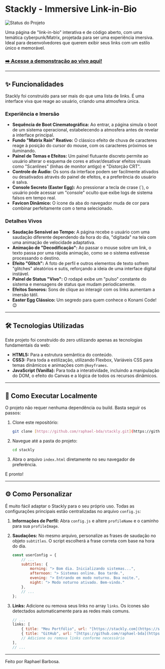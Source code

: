 # Stackly - Immersive Link-in-Bio

![Status do Projeto](https://img.shields.io/badge/status-concluído-brightgreen)

Uma página de "link-in-bio" interativa e de código aberto, com uma temática cyberpunk/Matrix, projetada para ser uma experiência imersiva. Ideal para desenvolvedores que querem exibir seus links com um estilo único e memorável.

### [➡️ Acesse a demonstração ao vivo aqui!](https://stackly-pied.vercel.app/)

---

## ✨ Funcionalidades

Stackly foi construído para ser mais do que uma lista de links. É uma interface viva que reage ao usuário, criando uma atmosfera única.

### Experiência e Imersão
* **Sequência de Boot Cinematográfica:** Ao entrar, a página simula o boot de um sistema operacional, estabelecendo a atmosfera antes de revelar a interface principal.
* **Fundo "Matrix Rain" Reativo:** O clássico efeito de chuva de caracteres reage à posição do cursor do mouse, com os caracteres próximos se iluminando.
* **Painel de Temas e Efeitos:** Um painel flutuante discreto permite ao usuário alterar o esquema de cores e ativar/desativar efeitos visuais como "Scanlines" (linhas de monitor antigo) e "Distorção CRT".
* **Controle de Áudio:** Os sons da interface podem ser facilmente ativados ou desativados através do painel de efeitos, e a preferência do usuário é salva.
* **Console Secreto (Easter Egg):** Ao pressionar a tecla de crase (`), o usuário pode acessar um "console" oculto que exibe logs de sistema falsos em tempo real.
* **Favicon Dinâmico:** O ícone da aba do navegador muda de cor para combinar perfeitamente com o tema selecionado.

### Detalhes Vivos
* **Saudação Sensível ao Tempo:** A página recebe o usuário com uma saudação diferente dependendo da hora do dia, "digitada" na tela com uma animação de velocidade adaptativa.
* **Animação de "Decodificação":** Ao passar o mouse sobre um link, o texto passa por uma rápida animação, como se o sistema estivesse processando o destino.
* **Efeito "Glitch":** A foto de perfil e outros elementos de texto sofrem "glitches" aleatórios e sutis, reforçando a ideia de uma interface digital instável.
* **Painel de Status "Vivo":** O rodapé exibe um "pulso" constante do sistema e mensagens de status que mudam periodicamente.
* **Efeitos Sonoros:** Sons de clique ao interagir com os links aumentam a imersão tátil.
* **Easter Egg Clássico:** Um segredo para quem conhece o Konami Code! 😉

---

## 🛠️ Tecnologias Utilizadas

Este projeto foi construído do zero utilizando apenas as tecnologias fundamentais da web:

* **HTML5:** Para a estrutura semântica do conteúdo.
* **CSS3:** Para toda a estilização, utilizando Flexbox, Variáveis CSS para temas dinâmicos e animações com `@keyframes`.
* **JavaScript (Vanilla):** Para toda a interatividade, incluindo a manipulação do DOM, o efeito do Canvas e a lógica de todos os recursos dinâmicos.

---

## 🚀 Como Executar Localmente

O projeto não requer nenhuma dependência ou build. Basta seguir os passos:

1.  Clone este repositório:
    ```bash
    git clone [https://github.com/raphael-bda/stackly.git](https://github.com/raphael-bda/stackly.git)
    ```
2.  Navegue até a pasta do projeto:
    ```bash
    cd stackly
    ```
3.  Abra o arquivo `index.html` diretamente no seu navegador de preferência.

E pronto!

---

## ⚙️ Como Personalizar

É muito fácil adaptar o Stackly para o seu próprio uso. Todas as configurações principais estão centralizadas no arquivo `config.js`:

1.  **Informações de Perfil:** Abra `config.js` e altere `profileName` e o caminho para sua `profileImage`.

2.  **Saudações:** No mesmo arquivo, personalize as frases de saudação no objeto `subtitles`. O script escolherá a frase correta com base na hora do dia.
    ```javascript
    const userConfig = {
        // ...
        subtitles: {
            morning: "> Bom dia. Inicializando sistemas...",
            afternoon: "> Sistemas online. Boa tarde.",
            evening: "> Entrando em modo noturno. Boa noite.",
            night: "> Modo noturno ativado. Bem-vindo."
        },
        // ...
    };
    ```

3.  **Links:** Adicione ou remova seus links no array `links`. Os ícones são detectados automaticamente para as redes mais comuns.
    ```javascript
    // ...
    links: [
        { title: "Meu Portfólio", url: "[https://stackly.com](https://stackly.com)" },
        { title: "GitHub", url: "[https://github.com/raphael-bda](https://github.com/raphael-bda)" },
        // Adicione ou remova links conforme necessário
    ],
    // ...
    ```

---

Feito por Raphael Barbosa.
